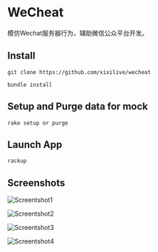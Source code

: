 WeCheat
====

模仿Wechat服务器行为，辅助微信公众平台开发。

Install
----
```
git clone https://github.com/xixilive/wecheat

bundle install
```

Setup and Purge data for mock
----
```
rake setup or purge
```

Launch App
----
```
rackup
```

Screenshots
----
![Screentshot1](http://img.hb.aicdn.com/e710375297765a2f13e195a3718efedeee18a48381d9-nlLxlq)

![Screentshot2](http://img.hb.aicdn.com/7454ec2d83cbb5f53b43a91cdc597f15b64c8b0016930-372lo4)

![Screentshot3](http://img.hb.aicdn.com/5aa30b6a8ef9631a47810c786b0e51435ad5870813ff5-Y0TQgY)

![Screentshot4](http://img.hb.aicdn.com/6fad2fc23384bf1ac6f0921187bd23de47fd053819a62-HDAkfk)